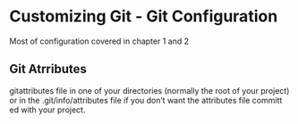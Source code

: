  Customizing Git - Git Configuration
 ===================================

Most of configuration covered in chapter 1 and 2

Git Atrributes
--------------

gitattributes file in one of your directories (normally the root of your project)<br/>
or in the .git/info/attributes file if you don’t want the attributes file committ<br/>
ed with your project.<br/>





